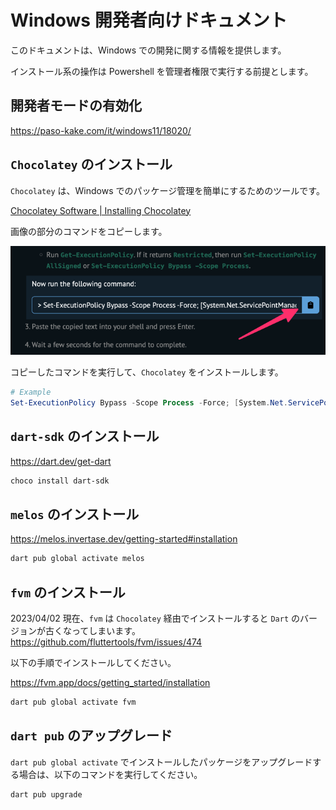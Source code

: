 # Windows 開発者向けドキュメント

このドキュメントは、Windows での開発に関する情報を提供します。

インストール系の操作は Powershell を管理者権限で実行する前提とします。

## 開発者モードの有効化

https://paso-kake.com/it/windows11/18020/

## `Chocolatey` のインストール

`Chocolatey` は、Windows でのパッケージ管理を簡単にするためのツールです。

[Chocolatey Software | Installing Chocolatey](https://chocolatey.org/install#individual)

画像の部分のコマンドをコピーします。

![Chocolatey01](images/Chocolatey01.png)

コピーしたコマンドを実行して、`Chocolatey` をインストールします。

```powershell
# Example
Set-ExecutionPolicy Bypass -Scope Process -Force; [System.Net.ServicePointManager]::SecurityProtocol = [System.Net.ServicePointManager]::SecurityProtocol -bor 3072; iex ((New-Object System.Net.WebClient).DownloadString('https://community.chocolatey.org/install.ps1'))
```

## `dart-sdk` のインストール

https://dart.dev/get-dart

```powershell
choco install dart-sdk
```

## `melos` のインストール

https://melos.invertase.dev/getting-started#installation

```powershell
dart pub global activate melos
```

## `fvm` のインストール

2023/04/02 現在、`fvm` は `Chocolatey` 経由でインストールすると `Dart` のバージョンが古くなってしまいます。
https://github.com/fluttertools/fvm/issues/474

以下の手順でインストールしてください。

https://fvm.app/docs/getting_started/installation

```powershell
dart pub global activate fvm
```

## `dart pub` のアップグレード

`dart pub global activate` でインストールしたパッケージをアップグレードする場合は、以下のコマンドを実行してください。

```powershell
dart pub upgrade
```
